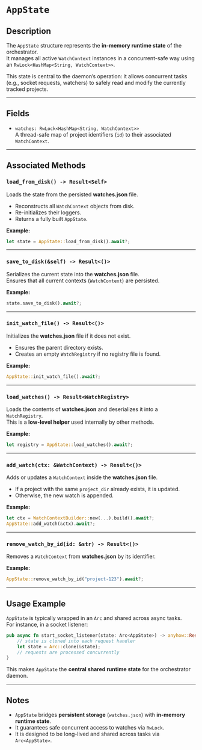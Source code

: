 # `AppState`

## Description
The `AppState` structure represents the **in-memory runtime state** of the orchestrator.  
It manages all active `WatchContext` instances in a concurrent-safe way using an `RwLock<HashMap<String, WatchContext>>`.  

This state is central to the daemon’s operation: it allows concurrent tasks (e.g., socket requests, watchers) to safely read and modify the currently tracked projects.

---

## Fields
- `watches: RwLock<HashMap<String, WatchContext>>`  
  A thread-safe map of project identifiers (`id`) to their associated `WatchContext`.  

---

## Associated Methods

### `load_from_disk() -> Result<Self>`
Loads the state from the persisted **watches.json** file.  
- Reconstructs all `WatchContext` objects from disk.  
- Re-initializes their loggers.  
- Returns a fully built `AppState`.  

**Example:**
```rust
let state = AppState::load_from_disk().await?;
```

---

### `save_to_disk(&self) -> Result<()>`
Serializes the current state into the **watches.json** file.  
Ensures that all current contexts (`WatchContext`) are persisted.  

**Example:**
```rust
state.save_to_disk().await?;
```

---

### `init_watch_file() -> Result<()>`
Initializes the **watches.json** file if it does not exist.  
- Ensures the parent directory exists.  
- Creates an empty `WatchRegistry` if no registry file is found.  

**Example:**
```rust
AppState::init_watch_file().await?;
```

---

### `load_watches() -> Result<WatchRegistry>`
Loads the contents of **watches.json** and deserializes it into a `WatchRegistry`.  
This is a **low-level helper** used internally by other methods.  

**Example:**
```rust
let registry = AppState::load_watches().await?;
```

---

### `add_watch(ctx: &WatchContext) -> Result<()>`
Adds or updates a `WatchContext` inside the **watches.json** file.  
- If a project with the same `project_dir` already exists, it is updated.  
- Otherwise, the new watch is appended.  

**Example:**
```rust
let ctx = WatchContextBuilder::new(...).build().await?;
AppState::add_watch(&ctx).await?;
```

---

### `remove_watch_by_id(id: &str) -> Result<()>`
Removes a `WatchContext` from **watches.json** by its identifier.  

**Example:**
```rust
AppState::remove_watch_by_id("project-123").await?;
```

---

## Usage Example

`AppState` is typically wrapped in an `Arc` and shared across async tasks.  
For instance, in a socket listener:

```rust
pub async fn start_socket_listener(state: Arc<AppState>) -> anyhow::Result<()> {
    // state is cloned into each request handler
    let state = Arc::clone(&state);
    // requests are processed concurrently
}
```

This makes `AppState` the **central shared runtime state** for the orchestrator daemon.

---

## Notes
- `AppState` bridges **persistent storage** (`watches.json`) with **in-memory runtime state**.  
- It guarantees safe concurrent access to watches via `RwLock`.  
- It is designed to be long-lived and shared across tasks via `Arc<AppState>`.  
